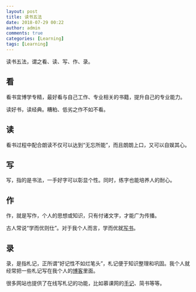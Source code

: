 ```yaml
---
layout: post
title: 读书五法
date: 2018-07-29 00:22
author: admin
comments: true
categories: [Learning]
tags: [Learning]
---
```


读书五法，谓之看、读、写、作、录。

<!-- more -->


## 看

看书宜博学专精，最好看与自己工作、专业相关的书籍，提升自己的专业能力。

读好书，读经典。糟粕、低劣之作不如不看。

## 读

看书过程中配合朗读不仅可以达到“无忘所能”，而且朗朗上口，又可以自娱其心。


## 写

写，指的是书法，一手好字可以彰显个性。同时，练字也能培养人的耐心。

## 作

作，就是写作，个人的思想或知识，只有付诸文字，才能广为传播。

古人常说“学而优则仕”。对于我个人而言，学而优就[写书](https://waylau.com/books/)。

## 录

录，是指札记，正所谓“好记性不如烂笔头”，札记便于知识整理和巩固。我个人就经常把一些札记写在我个人的[博客](https://waylau.com)里面。

很多网站也提供了在线写札记的功能，比如慕课网的[手记](https://www.imooc.com/u/4842271/articles)、简书等等。